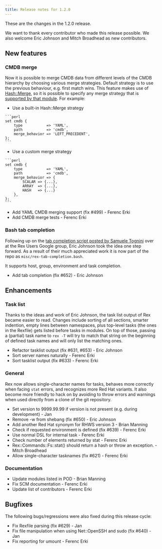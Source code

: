 ```yaml
---
title: Release notes for 1.2.0
---
```


These are the changes in the 1.2.0 release.

We want to thank every contributor who made this release possible. We also welcome Eric Johnson and Mitch Broadhead as new contributors.

## New features

### CMDB merge

Now it is possible to merge CMDB data from different levels of the CMDB hierarchy by choosing various merge strategies. Default strategy is to use the previous behaviour, e.g. first match wins. This feature makes use of [Hash::Merge](https://metacpan.org/pod/Hash::Merge), so it is possible to specify any merge strategy that is [supported by that module](https://metacpan.org/pod/Hash::Merge#specify_behavior-hashref-name). For example:

-   Use a built-in Hash::Merge strategy

<!-- -->

    ```perl
    set cmdb {
        type           => 'YAML',
        path           => 'cmdb',
        merge_behavior => 'LEFT_PRECEDENT',
    };
    ```

-   Use a custom merge strategy

<!-- -->

    ```perl
    set cmdb {
        type           => 'YAML',
        path           => 'cmdb',
        merge_behavior => {
            SCALAR => {...},
            ARRAY  => {...},
            HASH   => {...}
        },
    };
    ```

-   Add YAML CMDB merging support (fix \#499) - Ferenc Erki
-   Add CMDB merge tests - Ferenc Erki

### Bash tab completion

Following up on the [tab completion script posted by Samuele Tognini](https://groups.google.com/forum/#!searchin/rex-users/bash$20completion/rex-users/HlIbyKYJu2c/LnSkTblEj5gJ) over at the Rex Users Google group, Eric Johnson took the idea one step forward. As a result of their much appreciated work it is now part of the repo as `misc/rex-tab-completion.bash`.

It supports host, group, environment and task completion.

-   Add tab completion (fix \#652) - Eric Johnson

## Enhancements

### Task list

Thanks to the ideas and work of Eric Johnson, the task list output of Rex became easier to read. Changes include sorting of all sections, smarter indention, empty lines between namespaces, plus top-level tasks (the ones in the Rexfile) gets listed before tasks in modules. On top of those, passing a (partial) task name to `rex -T` will try to match that string on the beginning of defined task names and will only list the matching ones.

-   Refactor tasklist output (fix \#631, \#653) - Eric Johnson
-   Sort server names naturally - Ferenc Erki
-   Sort tasklist output (fix \#633) - Ferenc Erki

### General

Rex now allows single-character names for tasks, behaves more correctly when facing `stat` errors, and recognizes more Red Hat variants. It also become more friendly to hack on by avoiding to throw errors and warnings when used directly from a clone of the git repository.

-   Set version to 9999.99.99 if version is not present (e.g. during development) - Jan
-   Remove -w from shebang (fix \#650) - Eric Johnson
-   Add another Red Hat synonym for RHWS version 3 - Brian Manning
-   Check if requested environment is defined (fix \#639) - Ferenc Erki
-   Use normal DSL for internal task - Ferenc Erki
-   Check number of elements returned by stat - Ferenc Erki
-   Rex::Commands::Fs::stat() should return a hash or throw an exception. - Mitch Broadhead
-   Allow single-character tasknames (fix \#621) - Ferenc Erki

### Documentation

-   Update modules listed in POD - Brian Manning
-   Fix SCM documentation - Ferenc Erki
-   Update list of contributors - Ferenc Erki

## Bugfixes

The following bugs/regressions were also fixed during this release cycle:

-   Fix Rexfile parsing (fix \#629) - Jan
-   Fix file manipulation when using Net::OpenSSH and sudo (fix \#640) - Jan
-   Fix reporting for umount - Ferenc Erki

